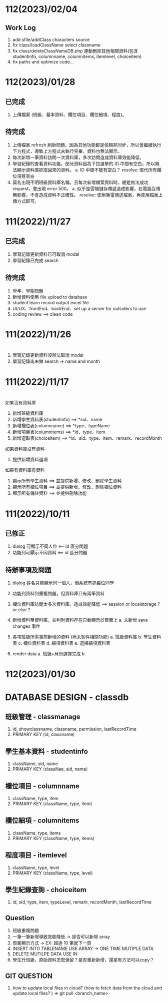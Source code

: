 # 112(2023)/02/04
## Work Log
1. add sfile/addClass characters source
2. fix class/loadClassName select classname
3. fix class/deleteClassNameDB.php 連動刪除其他相關資料(包含 studentinfo, columnname, columnitems, itemlevel, choiceitem)
4. fix paths and optimize code...

# 112(2023)/01/28
## 已完成
1. 上傳檔案 (班級、基本資料、欄位項目、欄位細項、程度)。
## 待完成
1. 上傳檔案 refresh 刷新問題，因為其他功能都是依賴非同步，所以會繼續執行下方程式，導致上方程式未執行完畢，資料也無法顯示。
2. 每次新增一筆資料訪問一次資料庫，多次訪問造成資料庫效能降低。
3. 學習紀錄的查看資料功能，部分資料因為下拉選單的 ID 中間有空白，所以無法顯示資料庫抓取回來的資料。
    a. ID 中間不能有空白？
    resolve: 取代所有欄位項目空白
4. 莫名出現不明班級資料庫名稱，且每次新增檔案資料時，總是無法成功request，會出現 error 500。
    a. 似乎是雲端儲存傳遞造成影響，若電腦互傳無影響，不會造成資料不正確性。
    resolve: 使用筆電傳送檔案，再使用檔案上傳方式即可。

# 111(2022)/11/27
## 已完成
1. 學習記錄更新資料已可取消 modal
2. 學習紀錄已完成 search
## 待完成
1. 學年、學期問題
2. 新增資料使用 file upload to database
3. student learn record output excel file
4. UI/UX、frontEnd、backEnd、set up a server for outsiders to use
5. coding review ==> clean code

# 111(2022)/11/26
#
1. 學習記錄更新資料沒辦法取消 modal
2. 學習記錄尚未做 search => name and month

# 111(2022)/11/17
#
如果沒有資料庫
1. 新增班級資料庫
2. 新增學生資料表(studentinfo) ==> *sid、name
3. 新增欄位表(columnname) ==> *type、typeName
4. 新增項目表(columnitems) ==> *id、type、item
5. 新增選取表(choiceitem) ==> *id、sid、type、item、remark、recordMonth

如果資料庫沒有資料
1. 提供新增資料選項

如果有資料庫有資料
1. 顯示所有學生資料 ==> 並提供新增、修改、刪除學生資料
2. 顯示所有欄位項目 ==> 並提供新增、修改、刪除欄位資料
3. 顯示所有備註資料 ==> 並提供刪除功能

# 111(2022)/10/11
## 已修正
1. dialog 可顯示不同人位 <== id 區分問題
2. 功能列可顥示不同資料 <== id 區分問題
## 待辦事項及問題
1. dialog 姓名只能顯示同一個人，但系統有抓每位同學
2. 功能列資料列重複問題，但資料庫只有兩筆資料
3. 欄位資料庫訪問太多次資料庫，造成效能降低 ==> session or localstorage ? or else ?
4. 新增資料至資料庫，並判別資料存在自動顯示於頁面上
    a. 未新增 save changes 事件
    
5. 各項班級所需事前新增的資料 (尚未製件相關功能)
    a. 班級資料庫
    b. 學生資料表
    c. 欄位資料表
    d. 細項資料表
    e. 選擇細項資料表

6. render data
    a. 班級+月份選擇完成
    b. 

# 112(2023)/01/30
# DATABASE DESIGN - classdb
## 班級管理 - classmanage
1. id, showclassname, classname, permission, lastRecordTime
2. PRIMARY KEY (id, classname)
## 學生基本資料 - studentinfo
1. className, sid, name
2. PRIMARY KEY (classNae, sid, name)
## 欄位項目 - columnname
1. className, type, item
2. PRIMARY KEY (className, type, item)
## 欄位細項 - columnitems
1. className, type, items
2. PRIMARY KEY (className, type, items)
## 程度項目 - itemlevel
1. className, type, level
2. PRIMARY KEY (className, type, level)
## 學生紀錄查詢 - choiceitem
1. id, sid, type, item, typeLevel, remark, recordMonth, lastRecordTime
## Question
1. 班級重複問題
2. 一筆一筆新增導致效能降低 -> 是否可以新增 array
3. 頁面顯示方式 -> EX: 超過 10 筆就下一頁
4. INSERT INTO TABLENAME USE ARRAY -> ONE TIME MUTIPLE DATA
5. DELETE MUTILPE DATA USE IN
6. 學生升班級，原始資料怎麼保留？是否重新新增，還是有方法可以copy？
## GIT QUESTION
1. how to update local files in cloud? (how to fetch data from the cloud and update local files? ) => git pull <branch_name>
